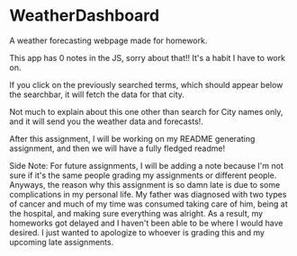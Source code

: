 # WeatherDashboard
A weather forecasting webpage made for homework.

This app has 0 notes in the JS, sorry about that!! It's a habit I have to work on.

If you click on the previously searched terms, which should appear below the searchbar, it will fetch the data for that city.

Not much to explain about this one other than search for City names only, and it will send you the weather data and forecasts!.

After this assignment, I will be working on my README generating assignment, and then we will have a fully fledged readme!

Side Note: For future assignments, I will be adding a note because I'm not sure if it's the same people grading my assignments or different people.
    Anyways, the reason why this assignment is so damn late is due to some complications in my personal life. My father was diagnosed with two types of cancer and much of my time was consumed taking care of him, being at the hospital, and making sure everything was alright. As a result, my homeworks got delayed and I haven't been able to be where I would have desired. 
    I just wanted to apologize to whoever is grading this and my upcoming late assignments.
